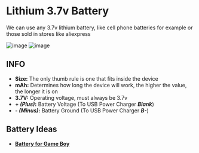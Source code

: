 # Lithium 3.7v Battery

We can use any 3.7v lithium battery, like cell phone batteries for example or those sold in stores like aliexpress

![image](https://github.com/Vininess/USB-Charger-to-2x-AA-batteries/assets/35041490/9beed4f8-1e5e-453a-9953-b6eeda8af30a)
![image](https://github.com/Vininess/USB-Charger-to-2x-AA-batteries/assets/35041490/546bf19f-ead1-43aa-b5ef-ce87eefb25bd)

## INFO
- **Size:** The only thumb rule is one that fits inside the device
- **mAh:** Determines how long the device will work, the higher the value, the longer it is on
- **3.7V:** Operating voltage, must always be 3.7v
- **+ _(Plus)_:** Battery Voltage (To USB Power Charger **_Blank_**)
- **- _(Minus)_:** Battery Ground (To USB Power Charger **_B-_**)

## Battery Ideas
- **[Battery for Game Boy](https://pt.aliexpress.com/item/1005006419633780.html?spm=a2g0o.productlist.main.1.ea4avR6jvR6jXD&algo_pvid=d79bd62d-a470-44b4-a5f5-12e22ce3589d&algo_exp_id=d79bd62d-a470-44b4-a5f5-12e22ce3589d-0&pdp_npi=4%40dis%21BRL%2115.00%219.00%21%21%2120.54%2112.32%21%402101c6e317120980809088345e477a%2112000037099662721%21sea%21BR%21169598295%21&curPageLogUid=jAI6z4dSA1CX&utparam-url=scene%3Asearch%7Cquery_from%3A)**
